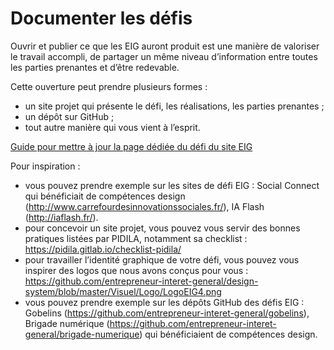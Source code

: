 # Documenter les défis

Ouvrir et publier ce que les EIG auront produit est une manière de valoriser le travail accompli, de partager un même niveau d’information entre toutes les parties prenantes et d’être redevable.

Cette ouverture peut prendre plusieurs formes :

- un site projet qui présente le défi, les réalisations, les parties prenantes ;
- un dépôt sur GitHub ;
- tout autre manière qui vous vient à l’esprit.

[Guide pour mettre à jour la page dédiée du défi du site EIG](https://github.com/entrepreneur-interet-general/eig-link/wiki/Mise-%C3%A0-jour-des-pages-d%C3%A9fis)

Pour inspiration :

- vous pouvez prendre exemple sur les sites de défi EIG : Social Connect qui bénéficiait de compétences design (http://www.carrefourdesinnovationssociales.fr/), IA Flash (http://iaflash.fr/).
- pour concevoir un site projet, vous pouvez vous servir des bonnes pratiques listées par PIDILA, notamment sa checklist : https://pidila.gitlab.io/checklist-pidila/  
- pour travailler l’identité graphique de votre défi, vous pouvez vous inspirer des logos que nous avons conçus pour vous : https://github.com/entrepreneur-interet-general/design-system/blob/master/Visuel/Logo/LogoEIG4.png
- vous pouvez prendre exemple sur les dépôts GitHub des défis EIG : Gobelins (https://github.com/entrepreneur-interet-general/gobelins), Brigade numérique (https://github.com/entrepreneur-interet-general/brigade-numerique) qui bénéficiaient de compétences design.